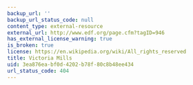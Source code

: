 ```yaml
---
backup_url: ''
backup_url_status_code: null
content_type: external-resource
external_url: http://www.edf.org/page.cfm?tagID=946
has_external_license_warning: true
is_broken: true
license: https://en.wikipedia.org/wiki/All_rights_reserved
title: Victoria Mills
uid: 3ea876ea-bf0d-4202-b78f-80c8b48ee434
url_status_code: 404
---
```

